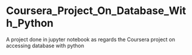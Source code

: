 # Coursera_Project_On_Database_With_Python
A project done in jupyter notebook as regards the Coursera project on accessing database with python
